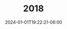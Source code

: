 ---
weight: 830
title: "2018"
description: "Volúmen 10"
icon: "folder"
date: "2024-01-01T19:22:21-06:00"
lastmod: "2024-01-01T19:22:21-06:00"
draft: false
toc: true
---